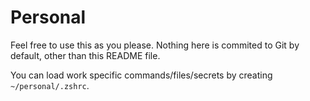 # Personal

Feel free to use this as you please. Nothing here is commited to Git by default, other than this README file.

You can load work specific commands/files/secrets by creating `~/personal/.zshrc`.

